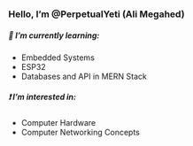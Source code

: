 ### Hello, I’m @PerpetualYeti (Ali Megahed)  
##### 🤔 I’m currently learning:
- Embedded Systems
- ESP32
- Databases and API in MERN Stack
##### ❗ I’m interested in: 
- Computer Hardware
- Computer Networking Concepts

<!--- 💞️ I’m looking to collaborate on ...
- 📫 How to reach me ... --->

<!---
PerpetualYeti/PerpetualYeti is a ✨ special ✨ repository because its `README.md` (this file) appears on your GitHub profile.
You can click the Preview link to take a look at your changes.
--->
